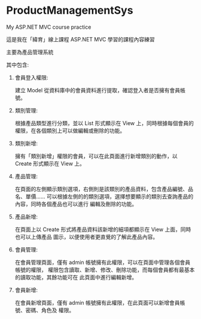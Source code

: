 # ProductManagementSys
My ASP.NET MVC course practice

這是我在「緯育」線上課程 ASP.NET MVC 學習的課程內容練習

主要為產品管理系統

其中包含:
1. 會員登入權限:

    建立 Model 從資料庫中的會員資料進行提取，確認登入者是否擁有會員帳號。

2. 類別管理:

    根據產品類型進行分類，並以 List 形式顯示在 View 上，同時根據每個會員的權限，在各個類別上可以做編輯或刪除的功能。
3. 類別新增:

    擁有「類別新增」權限的會員，可以在此頁面進行新增類別的動作，以 Create 形式顯示在 View 上。
4. 產品管理:

    在頁面的左側顯示類別選項，右側則是該類別的產品資料，包含產品編號、品名、單價......
  可以根據左側的的類別選項，選擇想要顯示的類別去查詢產品的內容，同時各個產品也可以進行
  編輯及刪除的功能。

5. 產品新增:

    在頁面上以 Create 形式將產品資料該新增的細項都顯示在 View 上面，同時也可以上傳產品
  圖示，以便使用者更直覺的了解此產品內容。

6. 會員管理:

    在會員管理頁面，僅有 admin 帳號擁有此權限，可以在頁面中管理各個會員帳號的權限，
  權限包含讀取、新增、修改、刪除功能，而每個會員都有最基本的讀取功能，其餘功能可在
  此頁面中進行編輯新增。

7. 會員新增:

    在會員新增頁面，僅有 admin 帳號擁有此權限，在此頁面可以新增會員帳號、密碼、角色及
  權限。

